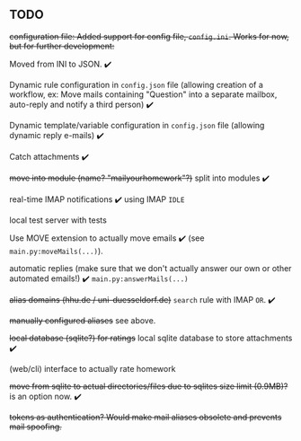 TODO
----

~~configuration file: Added support for config file, `config.ini`. Works for now, but for further development:~~

Moved from INI to JSON. :heavy_check_mark:

Dynamic rule configuration in `config.json` file (allowing creation of a workflow, ex: Move mails containing "Question" into a separate mailbox, auto-reply and notify a third person) :heavy_check_mark:

Dynamic template/variable configuration in `config.json` file (allowing dynamic reply e-mails) :heavy_check_mark:

Catch attachments :heavy_check_mark:

~~move into module (name? "mailyourhomework"?)~~ split into modules :heavy_check_mark:

real-time IMAP notifications :heavy_check_mark: using IMAP `IDLE`

local test server with tests

Use MOVE extension to actually move emails :heavy_check_mark: (see `main.py:moveMails(...)`).

automatic replies (make sure that we don't actually answer our own or other automated emails!) :heavy_check_mark: `main.py:answerMails(...)`

~~alias domains (hhu.de / uni-duesseldorf.de)~~ `search` rule with IMAP `OR`. :heavy_check_mark:

~~manually configured aliases~~ see above.

~~local database (sqlite?) for ratings~~ local sqlite database to store attachments :heavy_check_mark:

(web/cli) interface to actually rate homework

~~move from sqlite to actual directories/files due to sqlites size limit (0.9MB)?~~ is an option now. :heavy_check_mark:

~~tokens as authentication? Would make mail aliases obsolete and prevents mail spoofing.~~
